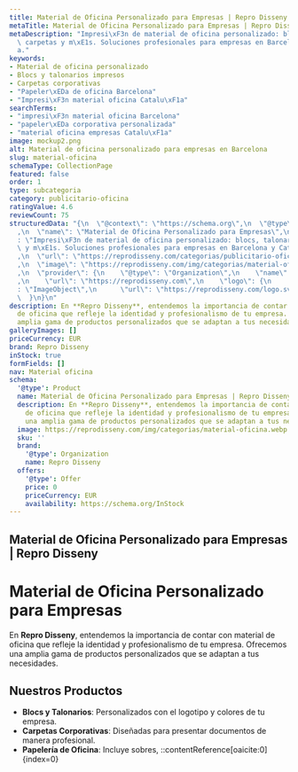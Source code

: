 ```yaml
---
title: Material de Oficina Personalizado para Empresas | Repro Disseny
metaTitle: Material de Oficina Personalizado para Empresas | Repro Disseny
metaDescription: "Impresi\xF3n de material de oficina personalizado: blocs, talonarios,\
  \ carpetas y m\xE1s. Soluciones profesionales para empresas en Barcelona y Catalu\xF1\
  a."
keywords:
- Material de oficina personalizado
- Blocs y talonarios impresos
- Carpetas corporativas
- "Papeler\xEDa de oficina Barcelona"
- "Impresi\xF3n material oficina Catalu\xF1a"
searchTerms:
- "impresi\xF3n material oficina Barcelona"
- "papeler\xEDa corporativa personalizada"
- "material oficina empresas Catalu\xF1a"
image: mockup2.png
alt: Material de oficina personalizado para empresas en Barcelona
slug: material-oficina
schemaType: CollectionPage
featured: false
order: 1
type: subcategoria
category: publicitario-oficina
ratingValue: 4.6
reviewCount: 75
structuredData: "{\n  \"@context\": \"https://schema.org\",\n  \"@type\": \"CollectionPage\"\
  ,\n  \"name\": \"Material de Oficina Personalizado para Empresas\",\n  \"description\"\
  : \"Impresi\xF3n de material de oficina personalizado: blocs, talonarios, carpetas\
  \ y m\xE1s. Soluciones profesionales para empresas en Barcelona y Catalu\xF1a.\"\
  ,\n  \"url\": \"https://reprodisseny.com/categorias/publicitario-oficina/material-oficina\"\
  ,\n  \"image\": \"https://reprodisseny.com/img/categorias/material-oficina.webp\"\
  ,\n  \"provider\": {\n    \"@type\": \"Organization\",\n    \"name\": \"Repro Disseny\"\
  ,\n    \"url\": \"https://reprodisseny.com\",\n    \"logo\": {\n      \"@type\"\
  : \"ImageObject\",\n      \"url\": \"https://reprodisseny.com/logo.svg\"\n    }\n\
  \  }\n}\n"
description: En **Repro Disseny**, entendemos la importancia de contar con material
  de oficina que refleje la identidad y profesionalismo de tu empresa. Ofrecemos una
  amplia gama de productos personalizados que se adaptan a tus necesidades.
galleryImages: []
priceCurrency: EUR
brand: Repro Disseny
inStock: true
formFields: []
nav: Material oficina
schema:
  '@type': Product
  name: Material de Oficina Personalizado para Empresas | Repro Disseny
  description: En **Repro Disseny**, entendemos la importancia de contar con material
    de oficina que refleje la identidad y profesionalismo de tu empresa. Ofrecemos
    una amplia gama de productos personalizados que se adaptan a tus necesidades.
  image: https://reprodisseny.com/img/categorias/material-oficina.webp
  sku: ''
  brand:
    '@type': Organization
    name: Repro Disseny
  offers:
    '@type': Offer
    price: 0
    priceCurrency: EUR
    availability: https://schema.org/InStock
---
```


## Material de Oficina Personalizado para Empresas | Repro Disseny

# Material de Oficina Personalizado para Empresas

En **Repro Disseny**, entendemos la importancia de contar con material de oficina que refleje la identidad y profesionalismo de tu empresa. Ofrecemos una amplia gama de productos personalizados que se adaptan a tus necesidades.

## Nuestros Productos

- **Blocs y Talonarios**: Personalizados con el logotipo y colores de tu empresa.
- **Carpetas Corporativas**: Diseñadas para presentar documentos de manera profesional.
- **Papelería de Oficina**: Incluye sobres,
::contentReference[oaicite:0]{index=0}
